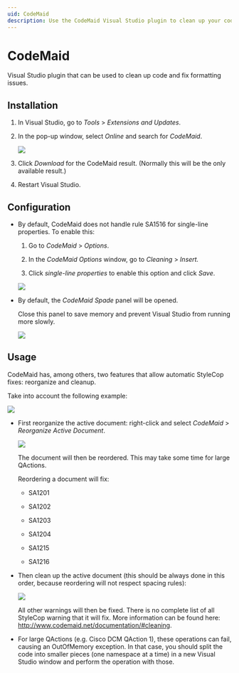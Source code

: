 ```yaml
---
uid: CodeMaid
description: Use the CodeMaid Visual Studio plugin to clean up your code and fix formatting issues. It among others features automatic reorganization and cleanup.
---
```


# CodeMaid

Visual Studio plugin that can be used to clean up code and fix formatting issues.

## Installation

1. In Visual Studio, go to *Tools* > *Extensions and Updates*.

1. In the pop-up window, select *Online* and search for *CodeMaid*.

   ![](~/develop/images/Codemaid_download.png)

1. Click *Download* for the CodeMaid result. (Normally this will be the only available result.)

1. Restart Visual Studio.

## Configuration

- By default, CodeMaid does not handle rule SA1516 for single-line properties. To enable this:

  1. Go to *CodeMaid* > *Options*.

  1. In the *CodeMaid Options* window, go to *Cleaning* > *Insert.*

  1. Click *single-line properties* to enable this option and click *Save*.

  ![](~/develop/images/codemaid_options.png)

- By default, the *CodeMaid Spade* panel will be opened.

  Close this panel to save memory and prevent Visual Studio from running more slowly.

  ![](~/develop/images/codemaid_spade.png)

## Usage

CodeMaid has, among others, two features that allow automatic StyleCop fixes: reorganize and cleanup.

Take into account the following example:

![](~/develop/images/codemaid_example.png)

- First reorganize the active document: right-click and select *CodeMaid* > *Reorganize Active Document*.

  ![](~/develop/images/codemaid_reorganize.png)

  The document will then be reordered. This may take some time for large QActions.

  Reordering a document will fix:

  - SA1201

  - SA1202

  - SA1203

  - SA1204

  - SA1215

  - SA1216

- Then clean up the active document (this should be always done in this order, because reordering will not respect spacing rules):

  ![](~/develop/images/codemaid_cleanup.png)

  All other warnings will then be fixed. There is no complete list of all StyleCop warning that it will fix. More information can be found here: <br><http://www.codemaid.net/documentation/#cleaning>.

- For large QActions (e.g. Cisco DCM QAction 1), these operations can fail, causing an OutOfMemory exception. In that case, you should split the code into smaller pieces (one namespace at a time) in a new Visual Studio window and perform the operation with those.
